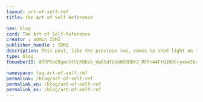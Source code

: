 ```yaml
---
layout: art-of-self-ref
title: The Art of Self-Reference

nav: blog
card: The Art of Self-Reference
creator : admin IDNI
publisher_handle : IDNI
description: This post, like the previous two, comes to shed light on the same subjects. The post The New Tau went bottom up from TML to Agoras and focused on scaling discussions
type: blog
fbnumberID: ARSPSs08qmchtVLR0kVb_UwG5dfUzbNOBDDfZ_RFFn44FfdJN0Crymsm2kcHsTqcYEg

namespace: faq.art-of-self-ref
permalink: /blog/art-of-self-ref
permalink_en: /blog/art-of-self-ref
permalink_es: /blog/art-of-self-ref
---
```

